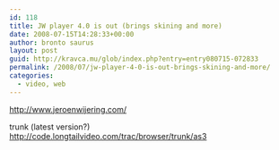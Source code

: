 ```yaml
---
id: 118
title: JW player 4.0 is out (brings skining and more)
date: 2008-07-15T14:28:33+00:00
author: bronto saurus
layout: post
guid: http://kravca.mu/glob/index.php?entry=entry080715-072833
permalink: /2008/07/jw-player-4-0-is-out-brings-skining-and-more/
categories:
  - video, web
---
```

<a href="http://www.jeroenwijering.com/" target="_blank" >http://www.jeroenwijering.com/</a>

trunk (latest version?)  
<a href="http://code.longtailvideo.com/trac/browser/trunk/as3" target="_blank" >http://code.longtailvideo.com/trac/browser/trunk/as3</a>